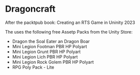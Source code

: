 # Dragoncraft
 After the packtpub book: Creating an RTS Game in Uninity 2023


The uses the following free Assetp Packs from the Unity Store:
- Dragon the Soal Eater an Dragon Boar
- Mini Legion Footman PBR HP Polyart
- Mini Legion Grunt PBR HP Polyart
- Mini Legion Lich PBR HP Polyart
- Mini Legion Rock Golem PBR HP Polyart
- RPG Poly Pack - Lite